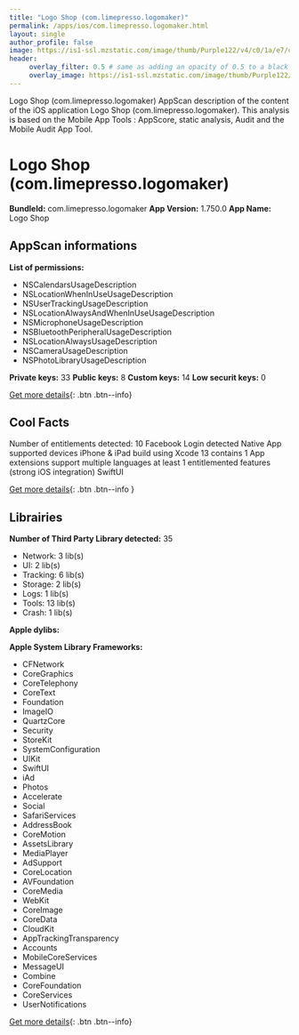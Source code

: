 ```yaml
---
title: "Logo Shop (com.limepresso.logomaker)"
permalink: /apps/ios/com.limepresso.logomaker.html
layout: single
author_profile: false
image: https://is1-ssl.mzstatic.com/image/thumb/Purple122/v4/c0/1a/e7/c01ae7ef-a5f6-e618-0b9f-40143fd98f8a/AppIcon-1x_U007emarketing-0-7-0-85-220.png/512x512bb.jpg
header: 
     overlay_filter: 0.5 # same as adding an opacity of 0.5 to a black background
     overlay_image: https://is1-ssl.mzstatic.com/image/thumb/Purple122/v4/c0/1a/e7/c01ae7ef-a5f6-e618-0b9f-40143fd98f8a/AppIcon-1x_U007emarketing-0-7-0-85-220.png/512x512bb.jpg
---
```

Logo Shop (com.limepresso.logomaker) AppScan description of the content of the iOS application Logo Shop (com.limepresso.logomaker). This analysis is based on the Mobile App Tools : AppScore, static analysis, Audit and the Mobile Audit App Tool.

# Logo Shop (com.limepresso.logomaker)

**BundleId:** com.limepresso.logomaker
**App Version:** 1.750.0
**App Name:** Logo Shop


## AppScan informations 

**List of permissions:** 
- NSCalendarsUsageDescription
- NSLocationWhenInUseUsageDescription
- NSUserTrackingUsageDescription
- NSLocationAlwaysAndWhenInUseUsageDescription
- NSMicrophoneUsageDescription
- NSBluetoothPeripheralUsageDescription
- NSLocationAlwaysUsageDescription
- NSCameraUsageDescription
- NSPhotoLibraryUsageDescription
  
  
**Private keys:** 33
**Public keys:** 8
**Custom keys:** 14
**Low securit keys:** 0
  
[Get more details](/pricing.html){: .btn .btn--info}

## Cool Facts

Number of entitlements detected: 10
Facebook Login detected
Native App
supported devices iPhone & iPad
build using Xcode 13
contains 1 App extensions
support multiple languages
at least 1 entitlemented features (strong iOS integration)
SwiftUI
  
[Get more details](/pricing.html){: .btn .btn--info }

## Librairies 
**Number of Third Party Library detected:** 35
- Network: 3 lib(s)
- UI: 2 lib(s)
- Tracking: 6 lib(s)
- Storage: 2 lib(s)
- Logs: 1 lib(s)
- Tools: 13 lib(s)
- Crash: 1 lib(s)


**Apple dylibs:**


**Apple System Library Frameworks:**
- CFNetwork
- CoreGraphics
- CoreTelephony
- CoreText
- Foundation
- ImageIO
- QuartzCore
- Security
- StoreKit
- SystemConfiguration
- UIKit
- SwiftUI
- iAd
- Photos
- Accelerate
- Social
- SafariServices
- AddressBook
- CoreMotion
- AssetsLibrary
- MediaPlayer
- AdSupport
- CoreLocation
- AVFoundation
- CoreMedia
- WebKit
- CoreImage
- CoreData
- CloudKit
- AppTrackingTransparency
- Accounts
- MobileCoreServices
- MessageUI
- Combine
- CoreFoundation
- CoreServices
- UserNotifications


  
[Get more details](/pricing.html){: .btn .btn--info}

